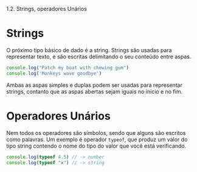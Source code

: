 1.2. Strings, operadores Unários

# Strings

O próximo tipo básico de dado é a string. Strings são usadas para representar texto, e são escritas delimitando o seu conteúdo entre aspas.

```js
console.log("Patch my boat with chewing gum")
console.log('Monkeys wave goodbye')
```

Ambas as aspas simples e duplas podem ser usadas para representar strings, contanto que as aspas abertas sejam iguais no início e no fim.

# Operadores Unários

Nem todos os operadores são símbolos, sendo que alguns são escritos como palavras. Um exemplo é operador `typeof`, que produz um valor do tipo string contendo o nome do tipo do valor que você está verificando.

```js
console.log(typeof 4.5) // -> number
console.log(typeof "x") // -> string
```